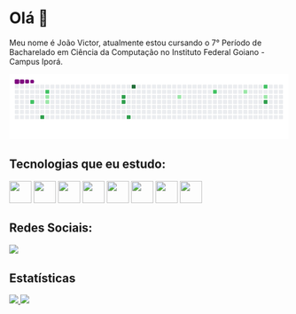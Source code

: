 # Olá 👋

Meu nome é João Victor, atualmente estou cursando o 7° Período de Bacharelado em Ciência da Computação no Instituto Federal Goiano - Campus Iporá.

![snake gif](https://github.com/Toddynn1762/Toddynn1762/blob/output/github-contribution-grid-snake.gif)


## Tecnologias que eu estudo:
<img src="https://cdn.jsdelivr.net/gh/devicons/devicon@latest/icons/c/c-original.svg" width="40" height="40"/> <img 
     src="https://cdn.jsdelivr.net/gh/devicons/devicon@latest/icons/java/java-original-wordmark.svg" width="40" height="40"/> <img 
     src="https://cdn.jsdelivr.net/gh/devicons/devicon@latest/icons/python/python-original.svg" width="40" height="40"/> <img 
     src="https://cdn.jsdelivr.net/gh/devicons/devicon@latest/icons/android/android-plain.svg" width="40" height="40"/> <img 
     src="https://cdn.jsdelivr.net/gh/devicons/devicon@latest/icons/linux/linux-original.svg" width="40" height="40"/> <img 
     src="https://cdn.jsdelivr.net/gh/devicons/devicon@latest/icons/csharp/csharp-plain.svg" width="40" height="40"/> <img 
     src="https://cdn.jsdelivr.net/gh/devicons/devicon@latest/icons/unity/unity-original.svg" width="40" height="40"/> <img 
     src="https://cdn.jsdelivr.net/gh/devicons/devicon@latest/icons/blender/blender-original.svg" width="40" height="40"/>

## Redes Sociais:

<div>
<a href="https://instagram.com/joao_vict62" target="_blank"><img src="https://img.shields.io/badge/-Instagram-%23E4405F?style=for-the-badge&logo=instagram&logoColor=white" target="_blank"></a> 
</div>

## Estatísticas
<div>
<a href="https://github.com/Toddynn1762">
<img height="180em" src="https://github-readme-stats.vercel.app/api/top-langs/?username=Toddynn1762&layout=compact&langs_count=7&theme=dracula"/> <img 
     height="180em" src="https://github-readme-stats.vercel.app/api?username=Toddynn1762&show_icons=true&theme=dracula&include_all_commits=true&count_private=true"/>
</div>
